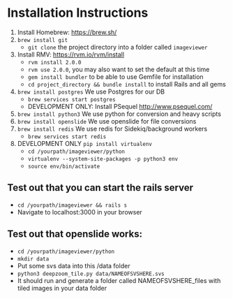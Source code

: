 # Installation Instructions

1. Install Homebrew: https://brew.sh/
2. `brew install git`
   * `git clone` the project directory into a folder called `imageviewer`
3. Install RMV: https://rvm.io/rvm/install
	 * `rvm install 2.0.0`
	 * `rvm use 2.0.0`, you may also want to set the default at this time
	 * `gem install bundler` to be able to use Gemfile for installation
	 * `cd project_directory && bundle install` to install Rails and all gems
4. `brew install postgres` We use Postgres for our DB
	 * `brew services start postgres`
	 * DEVELOPMENT ONLY: Install PSequel http://www.psequel.com/
5. `brew install python3` We use python for conversion and heavy scripts
6. `brew install openslide` We use openslide for file conversions
7. `brew install redis` We use redis for Sidekiq/background workers
	 * `brew services start redis`
7. DEVELOPMENT ONLY `pip install virtualenv`  
	 * `cd /yourpath/imageviewer/python`
	 * `virtualenv --system-site-packages -p python3 env`
	 * `source env/bin/activate`

## Test out that you can start the rails server
* `cd /yourpath/imageviewer && rails s`
* Navigate to localhost:3000 in your browser

## Test out that openslide works: 
* `cd /yourpath/imageviewer/python`
* `mkdir data`
* Put some svs data into this /data folder
* `python3 deepzoom_tile.py data/NAMEOFSVSHERE.svs`
* It should run and generate a folder called NAMEOFSVSHERE_files with tiled images in your data folder
